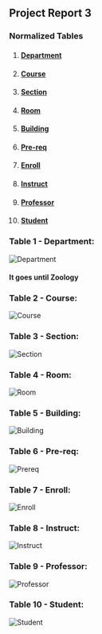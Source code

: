 ## Project Report 3 

### Normalized Tables

1. #### [Department](#table1)
2. #### [Course](#table2)
3. #### [Section](#table3)
4. #### [Room](#table4)
5. #### [Building](#table5)
6. #### [Pre-req](#table6)
7. #### [Enroll](#table7)
8. #### [Instruct](#table8)
9. #### [Professor](#table9)
10. #### [Student](#table10)

<a name="table1" />

### Table 1 - Department:
![Department](https://drive.google.com/uc?export=view&id=1XXMh9ET3K_7JPn5zGmkeUeZsFzE7pyfS)
#### It goes until Zoology

<a name="table2" />

### Table 2 - Course:
![Course](https://drive.google.com/uc?export=view&id=16yt5PDAw0RtSruwhnCEreUHOz0XTvzME)

<a name="table3" />

### Table 3 - Section:
![Section](https://drive.google.com/uc?export=view&id=1Wru0ROIE6Po5Qpyryi7N3EVo4cam5LjQ)

<a name="table4" />

### Table 4 - Room:
![Room](https://drive.google.com/uc?export=view&id=1i8X4o1HvYVT_XIjN_CJ_0c-2ZRfNdmxo)

<a name="table5" />

### Table 5 - Building:
![Building](https://drive.google.com/uc?export=view&id=1gggQq7nAemRTV3vkUA1gbNaNlHW--ypp)

<a name="table6" />

### Table 6 - Pre-req:
![Prereq](https://drive.google.com/uc?export=view&id=1LEgWEIbK6sl_9Ab_lZFwEFTtgVcNo0M0)

<a name="table7" />

### Table 7 - Enroll:
![Enroll](https://drive.google.com/uc?export=view&id=1RUpVJS8uWeAPx3Cv1PjuByT2lex1FNc9)

<a name="table8" />

### Table 8 - Instruct:
![Instruct](https://drive.google.com/uc?export=view&id=1ZhZn3YHwLHUDcDwVjgKVICsNPMizr6l9)

<a name="table9" />

### Table 9 - Professor:
![Professor](https://drive.google.com/uc?export=view&id=1hBylz5Dn1pNokIPdNytsJvPbeOVMSUTP)

<a name="table10" />

### Table 10 - Student:
![Student](https://drive.google.com/uc?export=view&id=19VTwkRV0-4SDcBVh9_M7n_RCK96w6fNH)